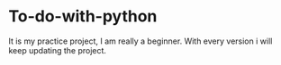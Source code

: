 # To-do-with-python
It is my practice project, I am really a beginner. With every version i will keep updating the project.
